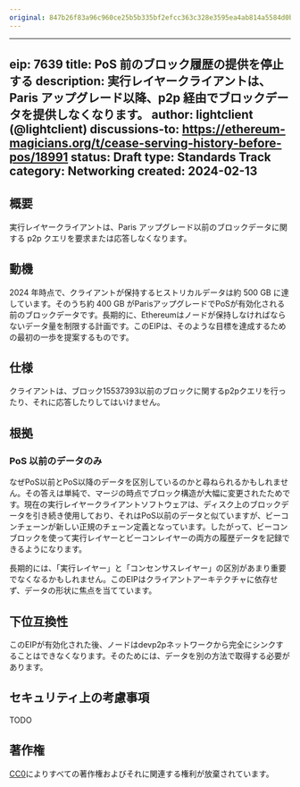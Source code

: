 ```yaml
---
original: 847b26f83a96c960ce25b5b335bf2efcc363c328e3595ea4ab814a5584d0b45c
---
```


---
eip: 7639
title: PoS 前のブロック履歴の提供を停止する
description: 実行レイヤークライアントは、Paris アップグレード以降、p2p 経由でブロックデータを提供しなくなります。
author: lightclient (@lightclient)
discussions-to: https://ethereum-magicians.org/t/cease-serving-history-before-pos/18991
status: Draft
type: Standards Track
category: Networking
created: 2024-02-13
---

## 概要

実行レイヤークライアントは、Paris アップグレード以前のブロックデータに関する p2p クエリを要求または応答しなくなります。

## 動機

2024 年時点で、クライアントが保持するヒストリカルデータは約 500 GB に達しています。そのうち約 400 GB がParisアップグレードでPoSが有効化される前のブロックデータです。長期的に、Ethereumはノードが保持しなければならないデータ量を制限する計画です。このEIPは、そのような目標を達成するための最初の一歩を提案するものです。

## 仕様

クライアントは、ブロック15537393以前のブロックに関するp2pクエリを行ったり、それに応答したりしてはいけません。

## 根拠

### PoS 以前のデータのみ

なぜPoS以前とPoS以降のデータを区別しているのかと尋ねられるかもしれません。その答えは単純で、マージの時点でブロック構造が大幅に変更されたためです。現在の実行レイヤークライアントソフトウェアは、ディスク上のブロックデータを引き続き使用しており、それはPoS以前のデータと似ていますが、ビーコンチェーンが新しい正規のチェーン定義となっています。したがって、ビーコンブロックを使って実行レイヤーとビーコンレイヤーの両方の履歴データを記録できるようになります。

長期的には、「実行レイヤー」と「コンセンサスレイヤー」の区別があまり重要でなくなるかもしれません。このEIPはクライアントアーキテクチャに依存せず、データの形状に焦点を当てています。

## 下位互換性

このEIPが有効化された後、ノードはdevp2pネットワークから完全にシンクすることはできなくなります。そのためには、データを別の方法で取得する必要があります。

## セキュリティ上の考慮事項

TODO

## 著作権

[CC0](../LICENSE.md)によりすべての著作権およびそれに関連する権利が放棄されています。